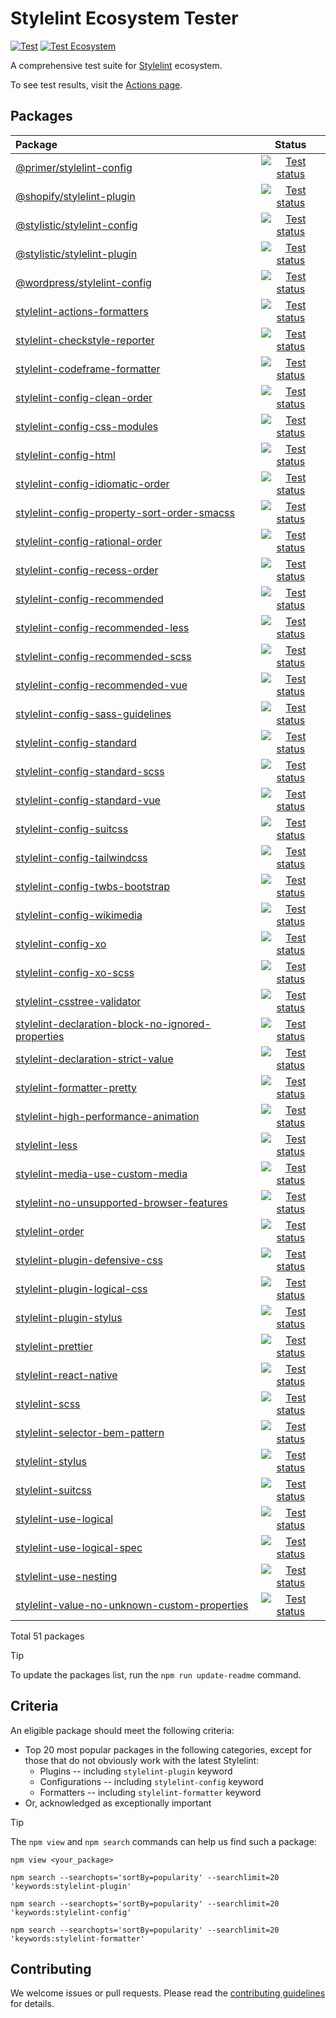 # Stylelint Ecosystem Tester

[![Test](https://github.com/ybiquitous/stylelint-ecosystem-tester/actions/workflows/test.yml/badge.svg)](https://github.com/ybiquitous/stylelint-ecosystem-tester/actions/workflows/test.yml)
[![Test Ecosystem](https://github.com/ybiquitous/stylelint-ecosystem-tester/actions/workflows/test-ecosystem.yml/badge.svg)](https://github.com/ybiquitous/stylelint-ecosystem-tester/actions/workflows/test-ecosystem.yml)

A comprehensive test suite for [Stylelint](https://stylelint.io) ecosystem.

To see test results, visit the [Actions page](https://github.com/ybiquitous/stylelint-ecosystem-tester/actions/workflows/test-ecosystem.yml?query=branch%3Amain).

## Packages

<!-- START:PACKAGES -->

| Package                                                                                                                              |                                                                                                                                                               Status                                                                                                                                                               |
| :----------------------------------------------------------------------------------------------------------------------------------- | :--------------------------------------------------------------------------------------------------------------------------------------------------------------------------------------------------------------------------------------------------------------------------------------------------------------------------------: |
| [@primer/stylelint-config](https://www.npmjs.com/package/@primer/stylelint-config)                                                   |                           [![Test status](https://github.com/romainmenke/stylelint-ecosystem-tester/actions/workflows/test-package-000-primer-stylelint-config.yml/badge.svg)](https://github.com/romainmenke/stylelint-ecosystem-tester/actions/workflows/test-package-000-primer-stylelint-config.yml)                           |
| [@shopify/stylelint-plugin](https://www.npmjs.com/package/@shopify/stylelint-plugin)                                                 |                          [![Test status](https://github.com/romainmenke/stylelint-ecosystem-tester/actions/workflows/test-package-001-shopify-stylelint-plugin.yml/badge.svg)](https://github.com/romainmenke/stylelint-ecosystem-tester/actions/workflows/test-package-001-shopify-stylelint-plugin.yml)                          |
| [@stylistic/stylelint-config](https://www.npmjs.com/package/@stylistic/stylelint-config)                                             |                        [![Test status](https://github.com/romainmenke/stylelint-ecosystem-tester/actions/workflows/test-package-002-stylistic-stylelint-config.yml/badge.svg)](https://github.com/romainmenke/stylelint-ecosystem-tester/actions/workflows/test-package-002-stylistic-stylelint-config.yml)                        |
| [@stylistic/stylelint-plugin](https://www.npmjs.com/package/@stylistic/stylelint-plugin)                                             |                        [![Test status](https://github.com/romainmenke/stylelint-ecosystem-tester/actions/workflows/test-package-003-stylistic-stylelint-plugin.yml/badge.svg)](https://github.com/romainmenke/stylelint-ecosystem-tester/actions/workflows/test-package-003-stylistic-stylelint-plugin.yml)                        |
| [@wordpress/stylelint-config](https://www.npmjs.com/package/@wordpress/stylelint-config)                                             |                        [![Test status](https://github.com/romainmenke/stylelint-ecosystem-tester/actions/workflows/test-package-004-wordpress-stylelint-config.yml/badge.svg)](https://github.com/romainmenke/stylelint-ecosystem-tester/actions/workflows/test-package-004-wordpress-stylelint-config.yml)                        |
| [stylelint-actions-formatters](https://www.npmjs.com/package/stylelint-actions-formatters)                                           |                      [![Test status](https://github.com/romainmenke/stylelint-ecosystem-tester/actions/workflows/test-package-005-stylelint-actions-formatters.yml/badge.svg)](https://github.com/romainmenke/stylelint-ecosystem-tester/actions/workflows/test-package-005-stylelint-actions-formatters.yml)                      |
| [stylelint-checkstyle-reporter](https://www.npmjs.com/package/stylelint-checkstyle-reporter)                                         |                     [![Test status](https://github.com/romainmenke/stylelint-ecosystem-tester/actions/workflows/test-package-006-stylelint-checkstyle-reporter.yml/badge.svg)](https://github.com/romainmenke/stylelint-ecosystem-tester/actions/workflows/test-package-006-stylelint-checkstyle-reporter.yml)                     |
| [stylelint-codeframe-formatter](https://www.npmjs.com/package/stylelint-codeframe-formatter)                                         |                     [![Test status](https://github.com/romainmenke/stylelint-ecosystem-tester/actions/workflows/test-package-007-stylelint-codeframe-formatter.yml/badge.svg)](https://github.com/romainmenke/stylelint-ecosystem-tester/actions/workflows/test-package-007-stylelint-codeframe-formatter.yml)                     |
| [stylelint-config-clean-order](https://www.npmjs.com/package/stylelint-config-clean-order)                                           |                      [![Test status](https://github.com/romainmenke/stylelint-ecosystem-tester/actions/workflows/test-package-008-stylelint-config-clean-order.yml/badge.svg)](https://github.com/romainmenke/stylelint-ecosystem-tester/actions/workflows/test-package-008-stylelint-config-clean-order.yml)                      |
| [stylelint-config-css-modules](https://www.npmjs.com/package/stylelint-config-css-modules)                                           |                      [![Test status](https://github.com/romainmenke/stylelint-ecosystem-tester/actions/workflows/test-package-009-stylelint-config-css-modules.yml/badge.svg)](https://github.com/romainmenke/stylelint-ecosystem-tester/actions/workflows/test-package-009-stylelint-config-css-modules.yml)                      |
| [stylelint-config-html](https://www.npmjs.com/package/stylelint-config-html)                                                         |                             [![Test status](https://github.com/romainmenke/stylelint-ecosystem-tester/actions/workflows/test-package-010-stylelint-config-html.yml/badge.svg)](https://github.com/romainmenke/stylelint-ecosystem-tester/actions/workflows/test-package-010-stylelint-config-html.yml)                             |
| [stylelint-config-idiomatic-order](https://www.npmjs.com/package/stylelint-config-idiomatic-order)                                   |                  [![Test status](https://github.com/romainmenke/stylelint-ecosystem-tester/actions/workflows/test-package-011-stylelint-config-idiomatic-order.yml/badge.svg)](https://github.com/romainmenke/stylelint-ecosystem-tester/actions/workflows/test-package-011-stylelint-config-idiomatic-order.yml)                  |
| [stylelint-config-property-sort-order-smacss](https://www.npmjs.com/package/stylelint-config-property-sort-order-smacss)             |       [![Test status](https://github.com/romainmenke/stylelint-ecosystem-tester/actions/workflows/test-package-012-stylelint-config-property-sort-order-smacss.yml/badge.svg)](https://github.com/romainmenke/stylelint-ecosystem-tester/actions/workflows/test-package-012-stylelint-config-property-sort-order-smacss.yml)       |
| [stylelint-config-rational-order](https://www.npmjs.com/package/stylelint-config-rational-order)                                     |                   [![Test status](https://github.com/romainmenke/stylelint-ecosystem-tester/actions/workflows/test-package-013-stylelint-config-rational-order.yml/badge.svg)](https://github.com/romainmenke/stylelint-ecosystem-tester/actions/workflows/test-package-013-stylelint-config-rational-order.yml)                   |
| [stylelint-config-recess-order](https://www.npmjs.com/package/stylelint-config-recess-order)                                         |                     [![Test status](https://github.com/romainmenke/stylelint-ecosystem-tester/actions/workflows/test-package-014-stylelint-config-recess-order.yml/badge.svg)](https://github.com/romainmenke/stylelint-ecosystem-tester/actions/workflows/test-package-014-stylelint-config-recess-order.yml)                     |
| [stylelint-config-recommended](https://www.npmjs.com/package/stylelint-config-recommended)                                           |                      [![Test status](https://github.com/romainmenke/stylelint-ecosystem-tester/actions/workflows/test-package-015-stylelint-config-recommended.yml/badge.svg)](https://github.com/romainmenke/stylelint-ecosystem-tester/actions/workflows/test-package-015-stylelint-config-recommended.yml)                      |
| [stylelint-config-recommended-less](https://www.npmjs.com/package/stylelint-config-recommended-less)                                 |                 [![Test status](https://github.com/romainmenke/stylelint-ecosystem-tester/actions/workflows/test-package-016-stylelint-config-recommended-less.yml/badge.svg)](https://github.com/romainmenke/stylelint-ecosystem-tester/actions/workflows/test-package-016-stylelint-config-recommended-less.yml)                 |
| [stylelint-config-recommended-scss](https://www.npmjs.com/package/stylelint-config-recommended-scss)                                 |                 [![Test status](https://github.com/romainmenke/stylelint-ecosystem-tester/actions/workflows/test-package-017-stylelint-config-recommended-scss.yml/badge.svg)](https://github.com/romainmenke/stylelint-ecosystem-tester/actions/workflows/test-package-017-stylelint-config-recommended-scss.yml)                 |
| [stylelint-config-recommended-vue](https://www.npmjs.com/package/stylelint-config-recommended-vue)                                   |                  [![Test status](https://github.com/romainmenke/stylelint-ecosystem-tester/actions/workflows/test-package-018-stylelint-config-recommended-vue.yml/badge.svg)](https://github.com/romainmenke/stylelint-ecosystem-tester/actions/workflows/test-package-018-stylelint-config-recommended-vue.yml)                  |
| [stylelint-config-sass-guidelines](https://www.npmjs.com/package/stylelint-config-sass-guidelines)                                   |                  [![Test status](https://github.com/romainmenke/stylelint-ecosystem-tester/actions/workflows/test-package-019-stylelint-config-sass-guidelines.yml/badge.svg)](https://github.com/romainmenke/stylelint-ecosystem-tester/actions/workflows/test-package-019-stylelint-config-sass-guidelines.yml)                  |
| [stylelint-config-standard](https://www.npmjs.com/package/stylelint-config-standard)                                                 |                         [![Test status](https://github.com/romainmenke/stylelint-ecosystem-tester/actions/workflows/test-package-020-stylelint-config-standard.yml/badge.svg)](https://github.com/romainmenke/stylelint-ecosystem-tester/actions/workflows/test-package-020-stylelint-config-standard.yml)                         |
| [stylelint-config-standard-scss](https://www.npmjs.com/package/stylelint-config-standard-scss)                                       |                    [![Test status](https://github.com/romainmenke/stylelint-ecosystem-tester/actions/workflows/test-package-021-stylelint-config-standard-scss.yml/badge.svg)](https://github.com/romainmenke/stylelint-ecosystem-tester/actions/workflows/test-package-021-stylelint-config-standard-scss.yml)                    |
| [stylelint-config-standard-vue](https://www.npmjs.com/package/stylelint-config-standard-vue)                                         |                     [![Test status](https://github.com/romainmenke/stylelint-ecosystem-tester/actions/workflows/test-package-022-stylelint-config-standard-vue.yml/badge.svg)](https://github.com/romainmenke/stylelint-ecosystem-tester/actions/workflows/test-package-022-stylelint-config-standard-vue.yml)                     |
| [stylelint-config-suitcss](https://www.npmjs.com/package/stylelint-config-suitcss)                                                   |                          [![Test status](https://github.com/romainmenke/stylelint-ecosystem-tester/actions/workflows/test-package-023-stylelint-config-suitcss.yml/badge.svg)](https://github.com/romainmenke/stylelint-ecosystem-tester/actions/workflows/test-package-023-stylelint-config-suitcss.yml)                          |
| [stylelint-config-tailwindcss](https://www.npmjs.com/package/stylelint-config-tailwindcss)                                           |                      [![Test status](https://github.com/romainmenke/stylelint-ecosystem-tester/actions/workflows/test-package-024-stylelint-config-tailwindcss.yml/badge.svg)](https://github.com/romainmenke/stylelint-ecosystem-tester/actions/workflows/test-package-024-stylelint-config-tailwindcss.yml)                      |
| [stylelint-config-twbs-bootstrap](https://www.npmjs.com/package/stylelint-config-twbs-bootstrap)                                     |                   [![Test status](https://github.com/romainmenke/stylelint-ecosystem-tester/actions/workflows/test-package-025-stylelint-config-twbs-bootstrap.yml/badge.svg)](https://github.com/romainmenke/stylelint-ecosystem-tester/actions/workflows/test-package-025-stylelint-config-twbs-bootstrap.yml)                   |
| [stylelint-config-wikimedia](https://www.npmjs.com/package/stylelint-config-wikimedia)                                               |                        [![Test status](https://github.com/romainmenke/stylelint-ecosystem-tester/actions/workflows/test-package-026-stylelint-config-wikimedia.yml/badge.svg)](https://github.com/romainmenke/stylelint-ecosystem-tester/actions/workflows/test-package-026-stylelint-config-wikimedia.yml)                        |
| [stylelint-config-xo](https://www.npmjs.com/package/stylelint-config-xo)                                                             |                               [![Test status](https://github.com/romainmenke/stylelint-ecosystem-tester/actions/workflows/test-package-027-stylelint-config-xo.yml/badge.svg)](https://github.com/romainmenke/stylelint-ecosystem-tester/actions/workflows/test-package-027-stylelint-config-xo.yml)                               |
| [stylelint-config-xo-scss](https://www.npmjs.com/package/stylelint-config-xo-scss)                                                   |                          [![Test status](https://github.com/romainmenke/stylelint-ecosystem-tester/actions/workflows/test-package-028-stylelint-config-xo-scss.yml/badge.svg)](https://github.com/romainmenke/stylelint-ecosystem-tester/actions/workflows/test-package-028-stylelint-config-xo-scss.yml)                          |
| [stylelint-csstree-validator](https://www.npmjs.com/package/stylelint-csstree-validator)                                             |                       [![Test status](https://github.com/romainmenke/stylelint-ecosystem-tester/actions/workflows/test-package-029-stylelint-csstree-validator.yml/badge.svg)](https://github.com/romainmenke/stylelint-ecosystem-tester/actions/workflows/test-package-029-stylelint-csstree-validator.yml)                       |
| [stylelint-declaration-block-no-ignored-properties](https://www.npmjs.com/package/stylelint-declaration-block-no-ignored-properties) | [![Test status](https://github.com/romainmenke/stylelint-ecosystem-tester/actions/workflows/test-package-030-stylelint-declaration-block-no-ignored-properties.yml/badge.svg)](https://github.com/romainmenke/stylelint-ecosystem-tester/actions/workflows/test-package-030-stylelint-declaration-block-no-ignored-properties.yml) |
| [stylelint-declaration-strict-value](https://www.npmjs.com/package/stylelint-declaration-strict-value)                               |                [![Test status](https://github.com/romainmenke/stylelint-ecosystem-tester/actions/workflows/test-package-031-stylelint-declaration-strict-value.yml/badge.svg)](https://github.com/romainmenke/stylelint-ecosystem-tester/actions/workflows/test-package-031-stylelint-declaration-strict-value.yml)                |
| [stylelint-formatter-pretty](https://www.npmjs.com/package/stylelint-formatter-pretty)                                               |                        [![Test status](https://github.com/romainmenke/stylelint-ecosystem-tester/actions/workflows/test-package-032-stylelint-formatter-pretty.yml/badge.svg)](https://github.com/romainmenke/stylelint-ecosystem-tester/actions/workflows/test-package-032-stylelint-formatter-pretty.yml)                        |
| [stylelint-high-performance-animation](https://www.npmjs.com/package/stylelint-high-performance-animation)                           |              [![Test status](https://github.com/romainmenke/stylelint-ecosystem-tester/actions/workflows/test-package-033-stylelint-high-performance-animation.yml/badge.svg)](https://github.com/romainmenke/stylelint-ecosystem-tester/actions/workflows/test-package-033-stylelint-high-performance-animation.yml)              |
| [stylelint-less](https://www.npmjs.com/package/stylelint-less)                                                                       |                                    [![Test status](https://github.com/romainmenke/stylelint-ecosystem-tester/actions/workflows/test-package-034-stylelint-less.yml/badge.svg)](https://github.com/romainmenke/stylelint-ecosystem-tester/actions/workflows/test-package-034-stylelint-less.yml)                                    |
| [stylelint-media-use-custom-media](https://www.npmjs.com/package/stylelint-media-use-custom-media)                                   |                  [![Test status](https://github.com/romainmenke/stylelint-ecosystem-tester/actions/workflows/test-package-035-stylelint-media-use-custom-media.yml/badge.svg)](https://github.com/romainmenke/stylelint-ecosystem-tester/actions/workflows/test-package-035-stylelint-media-use-custom-media.yml)                  |
| [stylelint-no-unsupported-browser-features](https://www.npmjs.com/package/stylelint-no-unsupported-browser-features)                 |         [![Test status](https://github.com/romainmenke/stylelint-ecosystem-tester/actions/workflows/test-package-036-stylelint-no-unsupported-browser-features.yml/badge.svg)](https://github.com/romainmenke/stylelint-ecosystem-tester/actions/workflows/test-package-036-stylelint-no-unsupported-browser-features.yml)         |
| [stylelint-order](https://www.npmjs.com/package/stylelint-order)                                                                     |                                   [![Test status](https://github.com/romainmenke/stylelint-ecosystem-tester/actions/workflows/test-package-037-stylelint-order.yml/badge.svg)](https://github.com/romainmenke/stylelint-ecosystem-tester/actions/workflows/test-package-037-stylelint-order.yml)                                   |
| [stylelint-plugin-defensive-css](https://www.npmjs.com/package/stylelint-plugin-defensive-css)                                       |                    [![Test status](https://github.com/romainmenke/stylelint-ecosystem-tester/actions/workflows/test-package-038-stylelint-plugin-defensive-css.yml/badge.svg)](https://github.com/romainmenke/stylelint-ecosystem-tester/actions/workflows/test-package-038-stylelint-plugin-defensive-css.yml)                    |
| [stylelint-plugin-logical-css](https://www.npmjs.com/package/stylelint-plugin-logical-css)                                           |                      [![Test status](https://github.com/romainmenke/stylelint-ecosystem-tester/actions/workflows/test-package-039-stylelint-plugin-logical-css.yml/badge.svg)](https://github.com/romainmenke/stylelint-ecosystem-tester/actions/workflows/test-package-039-stylelint-plugin-logical-css.yml)                      |
| [stylelint-plugin-stylus](https://www.npmjs.com/package/stylelint-plugin-stylus)                                                     |                           [![Test status](https://github.com/romainmenke/stylelint-ecosystem-tester/actions/workflows/test-package-040-stylelint-plugin-stylus.yml/badge.svg)](https://github.com/romainmenke/stylelint-ecosystem-tester/actions/workflows/test-package-040-stylelint-plugin-stylus.yml)                           |
| [stylelint-prettier](https://www.npmjs.com/package/stylelint-prettier)                                                               |                                [![Test status](https://github.com/romainmenke/stylelint-ecosystem-tester/actions/workflows/test-package-041-stylelint-prettier.yml/badge.svg)](https://github.com/romainmenke/stylelint-ecosystem-tester/actions/workflows/test-package-041-stylelint-prettier.yml)                                |
| [stylelint-react-native](https://www.npmjs.com/package/stylelint-react-native)                                                       |                            [![Test status](https://github.com/romainmenke/stylelint-ecosystem-tester/actions/workflows/test-package-042-stylelint-react-native.yml/badge.svg)](https://github.com/romainmenke/stylelint-ecosystem-tester/actions/workflows/test-package-042-stylelint-react-native.yml)                            |
| [stylelint-scss](https://www.npmjs.com/package/stylelint-scss)                                                                       |                                    [![Test status](https://github.com/romainmenke/stylelint-ecosystem-tester/actions/workflows/test-package-043-stylelint-scss.yml/badge.svg)](https://github.com/romainmenke/stylelint-ecosystem-tester/actions/workflows/test-package-043-stylelint-scss.yml)                                    |
| [stylelint-selector-bem-pattern](https://www.npmjs.com/package/stylelint-selector-bem-pattern)                                       |                    [![Test status](https://github.com/romainmenke/stylelint-ecosystem-tester/actions/workflows/test-package-044-stylelint-selector-bem-pattern.yml/badge.svg)](https://github.com/romainmenke/stylelint-ecosystem-tester/actions/workflows/test-package-044-stylelint-selector-bem-pattern.yml)                    |
| [stylelint-stylus](https://www.npmjs.com/package/stylelint-stylus)                                                                   |                                  [![Test status](https://github.com/romainmenke/stylelint-ecosystem-tester/actions/workflows/test-package-045-stylelint-stylus.yml/badge.svg)](https://github.com/romainmenke/stylelint-ecosystem-tester/actions/workflows/test-package-045-stylelint-stylus.yml)                                  |
| [stylelint-suitcss](https://www.npmjs.com/package/stylelint-suitcss)                                                                 |                                 [![Test status](https://github.com/romainmenke/stylelint-ecosystem-tester/actions/workflows/test-package-046-stylelint-suitcss.yml/badge.svg)](https://github.com/romainmenke/stylelint-ecosystem-tester/actions/workflows/test-package-046-stylelint-suitcss.yml)                                 |
| [stylelint-use-logical](https://www.npmjs.com/package/stylelint-use-logical)                                                         |                             [![Test status](https://github.com/romainmenke/stylelint-ecosystem-tester/actions/workflows/test-package-047-stylelint-use-logical.yml/badge.svg)](https://github.com/romainmenke/stylelint-ecosystem-tester/actions/workflows/test-package-047-stylelint-use-logical.yml)                             |
| [stylelint-use-logical-spec](https://www.npmjs.com/package/stylelint-use-logical-spec)                                               |                        [![Test status](https://github.com/romainmenke/stylelint-ecosystem-tester/actions/workflows/test-package-048-stylelint-use-logical-spec.yml/badge.svg)](https://github.com/romainmenke/stylelint-ecosystem-tester/actions/workflows/test-package-048-stylelint-use-logical-spec.yml)                        |
| [stylelint-use-nesting](https://www.npmjs.com/package/stylelint-use-nesting)                                                         |                             [![Test status](https://github.com/romainmenke/stylelint-ecosystem-tester/actions/workflows/test-package-049-stylelint-use-nesting.yml/badge.svg)](https://github.com/romainmenke/stylelint-ecosystem-tester/actions/workflows/test-package-049-stylelint-use-nesting.yml)                             |
| [stylelint-value-no-unknown-custom-properties](https://www.npmjs.com/package/stylelint-value-no-unknown-custom-properties)           |      [![Test status](https://github.com/romainmenke/stylelint-ecosystem-tester/actions/workflows/test-package-050-stylelint-value-no-unknown-custom-properties.yml/badge.svg)](https://github.com/romainmenke/stylelint-ecosystem-tester/actions/workflows/test-package-050-stylelint-value-no-unknown-custom-properties.yml)      |

Total 51 packages

<!-- END:PACKAGES -->

> [!TIP]
> To update the packages list, run the `npm run update-readme` command.

## Criteria

An eligible package should meet the following criteria:

- Top 20 most popular packages in the following categories, except for those that do not obviously work with the latest Stylelint:
  - Plugins -- including `stylelint-plugin` keyword
  - Configurations -- including `stylelint-config` keyword
  - Formatters -- including `stylelint-formatter` keyword
- Or, acknowledged as exceptionally important

> [!TIP]
> The `npm view` and `npm search` commands can help us find such a package:
>
> ```shell
> npm view <your_package>
> ```
>
> ```shell
> npm search --searchopts='sortBy=popularity' --searchlimit=20 'keywords:stylelint-plugin'
> ```
>
> ```shell
> npm search --searchopts='sortBy=popularity' --searchlimit=20 'keywords:stylelint-config'
> ```
>
> ```shell
> npm search --searchopts='sortBy=popularity' --searchlimit=20 'keywords:stylelint-formatter'
> ```

## Contributing

We welcome issues or pull requests. Please read the [contributing guidelines](CONTRIBUTING.md) for details.

